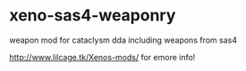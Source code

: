 # xeno-sas4-weaponry
weapon mod for cataclysm dda including weapons from sas4

http://www.lilcage.tk/Xenos-mods/
for emore info!

